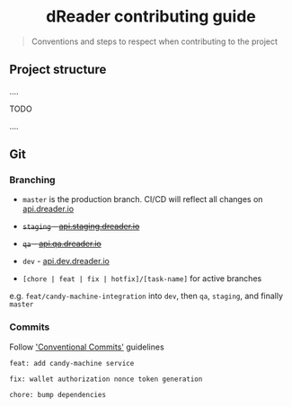 <h1 align="center">dReader contributing guide</h1>

> Conventions and steps to respect when contributing to the project

## Project structure

....

TODO

....

## Git

### Branching

- `master` is the production branch. CI/CD will reflect all changes on [api.dreader.io](https://api.dreader.io)

- ~~`staging` - [api.staging.dreader.io](https://api.staging.dreader.io)~~

- ~~`qa` - [api.qa.dreader.io](https://api.qa.dreader.io)~~

- `dev` - [api.dev.dreader.io](https://api.dev.dreader.io)

- `[chore | feat | fix | hotfix]/[task-name]` for active branches

e.g. `feat/candy-machine-integration` into `dev`, then `qa`, `staging`, and finally `master`

### Commits

Follow ['Conventional Commits'](https://www.conventionalcommits.org/en/v1.0.0/) guidelines

`feat: add candy-machine service`

`fix: wallet authorization nonce token generation`

`chore: bump dependencies`